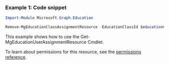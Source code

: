 ### Example 1: Code snippet

```powershellImport-Module Microsoft.Graph.Education

Remove-MgEducationClassAssignmentResource -EducationClassId $educationClassId -EducationAssignmentId $educationAssignmentId -EducationAssignmentResourceId $educationAssignmentResourceId
```
This example shows how to use the Get-MgEducationUserAssignmentResource Cmdlet.
To learn about permissions for this resource, see the [permissions reference](/graph/permissions-reference).

